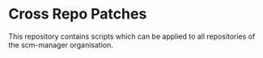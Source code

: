 # Cross Repo Patches

This repository contains scripts which can be applied to all repositories of the scm-manager organisation.
